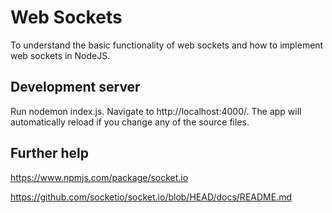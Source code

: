 # Web Sockets

To understand the basic functionality of web sockets and how to implement web sockets in NodeJS.

## Development server

Run nodemon index.js. Navigate to http://localhost:4000/. The app will automatically reload if you change any of the source files.

## Further help

https://www.npmjs.com/package/socket.io

https://github.com/socketio/socket.io/blob/HEAD/docs/README.md
           
